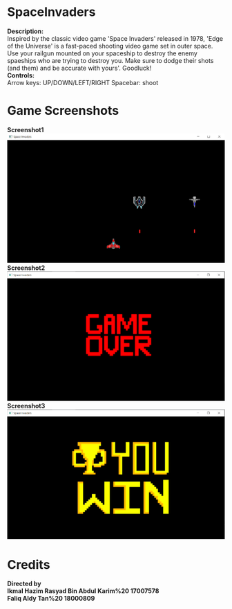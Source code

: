 # SpaceInvaders
<b>Description:</b></br>
Inspired by the classic video game 'Space Invaders' released in 1978, 'Edge of the Universe' is a fast-paced shooting video game set in outer space. Use your railgun mounted on your spaceship to destroy the enemy spaeships who are trying to destroy you. Make sure to dodge their shots (and them) and be accurate with yours'. Goodluck!</br>
<b>Controls:</b></br>
Arrow keys: UP/DOWN/LEFT/RIGHT
Spacebar: shoot</br>

# Game Screenshots
<b>Screenshot1</b></br>
![Screenshot1](Capture%201.png)</br>
<b>Screenshot2</b></br>
![Screenshot2](Capture%202.png)</br>
<b>Screenshot3</b></br>
![Screenshot3](Capture%203.png)</br>

# Credits
<b>Directed by<b></br>
Ikmal Hazim Rasyad Bin Abdul Karim%20 17007578</br>
Faliq Aldy Tan%20 18000809</br>


